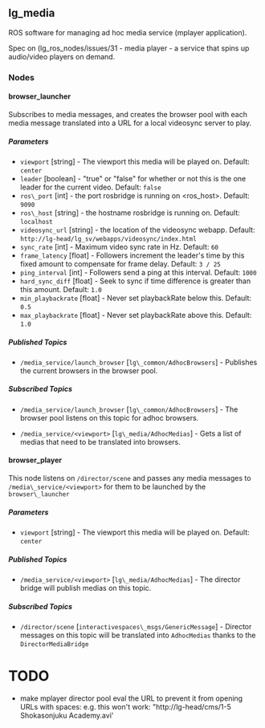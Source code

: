lg\_media
---------

ROS software for managing ad hoc media service (mplayer application).

Spec on (lg_ros_nodes/issues/31 - media player - a service that
spins up audio/video players on demand.

### Nodes

#### browser\_launcher

Subscribes to media messages, and creates the browser pool with each media
message translated into a URL for a local videosync server to play.

##### Parameters

* `viewport` [string] - The viewport this media will be played on. Default:
  `center`
* `leader` [boolean] - "true" or "false" for whether or not this is the one
  leader for the current video. Default: `false`
* `ros\_port` [int] - the port rosbridge is running on \<ros\_host\>. Default:
  `9090`
* `ros\_host` [string] - the hostname rosbridge is running on. Default:
  `localhost`
* `videosync_url` [string] - the location of the videosync webapp. Default:
  `http://lg-head/lg_sv/webapps/videosync/index.html`
* `sync_rate` [int] - Maximum video sync rate in Hz. Default: `60`
* `frame_latency` [float] - Followers increment the leader's time by this fixed
  amount to compensate for frame delay. Default: `3 / 25`
* `ping_interval` [int] - Followers send a ping at this interval. Default:
  `1000`
* `hard_sync_diff` [float] - Seek to sync if time difference is greater than
  this amount. Default: `1.0`
* `min_playbackrate` [float] - Never set playbackRate below this. Default: `0.5`
* `max_playbackrate` [float] - Never set playbackRate above this. Default: `1.0`

##### Published Topics

* `/media_service/launch_browser` [`lg\_common/AdhocBrowsers`] - Publishes the
  current browsers in the browser pool.

##### Subscribed Topics

* `/media_service/launch_browser` [`lg\_common/AdhocBrowsers`] - The browser
  pool listens on this topic for adhoc browsers.

* `/media_service/<viewport>` [`lg\_media/AdhocMedias`] - Gets a list of medias
  that need to be translated into browsers.

#### browser\_player

This node listens on `/director/scene` and passes any media messages to
`/media\_service/<viewport>` for them to be launched by the `browser\_launcher`
##### Parameters

* `viewport` [string] - The viewport this media will be played on. Default:
  `center`

##### Published Topics

* `/media_service/<viewport>` [`lg\_media/AdhocMedias`] - The director bridge
  will publish medias on this topic.

##### Subscribed Topics

* `/director/scene` [`interactivespaces\_msgs/GenericMessage`] - Director
  messages on this topic will be translated into `AdhocMedias` thanks to the
  `DirectorMediaBridge`

# TODO

- make mplayer director pool eval the URL to prevent it from opening URLs with spaces:
  e.g. this won't work: "http://lg-head/cms/1-5 Shokasonjuku Academy.avi'
